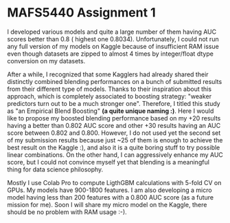 # MAFS5440 Assignment 1

I developed various models and quite a large number of them having AUC scores better than 0.8 ( highest one 0.8034). Unfortunately, I could not run any full version of my models on Kaggle because of insufficient RAM issue even though datasets are zipped to almost 4 times by integer/float dtype conversion on my datasets.

After a while, I recognized that some Kagglers had already shared their distinctly combined blending performances on a bunch of submitted results from their different type of models. Thanks to their inspiration about this approach, which is completely associated to boosting strategy: "weaker predictors turn out to be a much stronger one". Therefore, I titled this study as "an Empirical Blend Boosting" **(a quite unique naming :)**. Here I would like to propose my boosted blending performance based on my +20 results having a better than 0.802 AUC score and other +30 results having an AUC score between 0.802 and 0.800. However, I do not used yet the second set of my submission results because just ~25 of them is enough to achieve the best result on the Kaggle :), and also it is a quite boring stuff to try possible linear combinations. On the other hand, I can aggressively enhance my AUC score, but I could not convince myself yet that blending is a meaningful thing for data science philosophy.

Mostly I use Colab Pro to compute LigthGBM calculations with 5-fold CV on GPUs. My models have 900-1800 features. I am also developing a micro model having less than 200 features with a 0.800 AUC score (as a future mission for me). Soon I will share my micro model on the Kaggle, there should be no problem with RAM usage :-).
